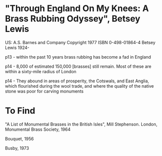 

# "Through England On My Knees: A Brass Rubbing Odyssey", Betsey Lewis

US: A.S. Barnes and Company
Copyright 1977
ISBN 0-498-01864-4
Betsey Lewis 1924-

p13 - within the past 10 years brass rubbing has become a fad in England

p14 - 8,000 of estimated 150,000 [brasses] still remain. Most of these are within a sixty-mile radius of London

p14 - They abound in areas of prosperity, the Cotswals, and East Anglia, which flourished during the wool trade, and where the quality of the native stone was poor for carving monuments



# To Find

"A List of Monumental Brasses in the British Isles", Mill Stephenson. London, Monumental Brass Society, 1964

Bouquet, 1956

Busby, 1973
